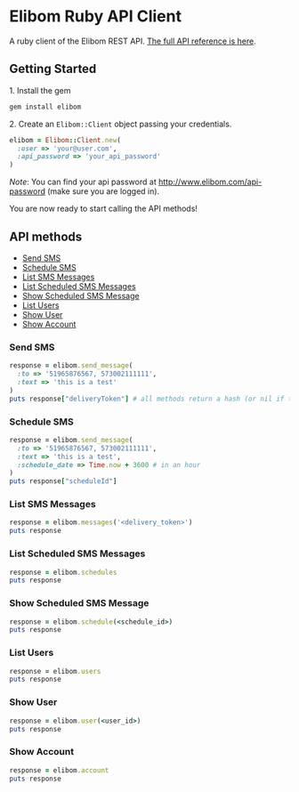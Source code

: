 Elibom Ruby API Client
===========

A ruby client of the Elibom REST API. [The full API reference is here](http://www.elibom.com/developers/reference).


## Getting Started

1\. Install the gem

```ruby
gem install elibom
```

2\. Create an `Elibom::Client` object passing your credentials.

```ruby
elibom = Elibom::Client.new(
  :user => 'your@user.com', 
  :api_password => 'your_api_password'
)
```
*Note*: You can find your api password at http://www.elibom.com/api-password (make sure you are logged in).

You are now ready to start calling the API methods!

## API methods

* [Send SMS](#send-sms)
* [Schedule SMS](#schedule-sms)
* [List SMS Messages](#list-sms-message)
* [List Scheduled SMS Messages](#list-scheduled-sms-messages)
* [Show Scheduled SMS Message](#show-scheduled-sms-message)
* [List Users](#list-users)
* [Show User](#show-user)
* [Show Account](#show-account)

### Send SMS
```ruby
response = elibom.send_message(
  :to => '51965876567, 573002111111', 
  :text => 'this is a test'
)
puts response["deliveryToken"] # all methods return a hash (or nil if there is no response)
```

### Schedule SMS 
```ruby
response = elibom.send_message(
  :to => '51965876567, 573002111111', 
  :text => 'this is a test',
  :schedule_date => Time.now + 3600 # in an hour
)
puts response["scheduleId"]
```

### List SMS Messages
```ruby
response = elibom.messages('<delivery_token>')
puts response
```

### List Scheduled SMS Messages
```ruby
response = elibom.schedules
puts response
```

### Show Scheduled SMS Message
```ruby
response = elibom.schedule(<schedule_id>)
puts response
```

### List Users
```ruby
response = elibom.users
puts response
```

### Show User
```ruby
response = elibom.user(<user_id>)
puts response
```

### Show Account
```ruby
response = elibom.account
puts response
```
